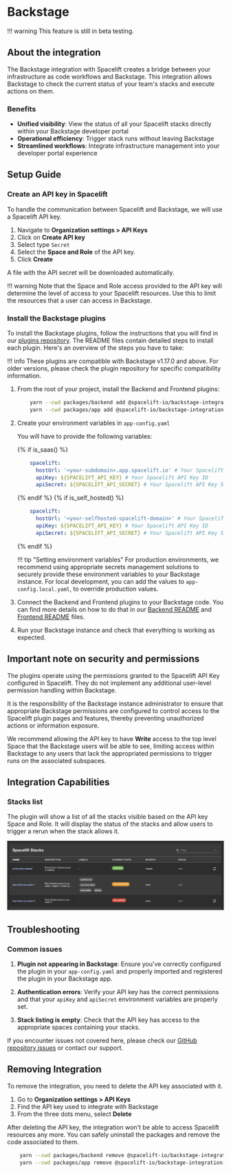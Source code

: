 # Backstage

!!! warning
    This feature is still in beta testing.

## About the integration

The Backstage integration with Spacelift creates a bridge between your infrastructure as code workflows and Backstage.
This integration allows Backstage to check the current status of your team's stacks and execute actions on them.

### Benefits

- **Unified visibility**: View the status of all your Spacelift stacks directly within your Backstage developer portal
- **Operational efficiency**: Trigger stack runs without leaving Backstage
- **Streamlined workflows**: Integrate infrastructure management into your developer portal experience

## Setup Guide

### Create an API key in Spacelift

To handle the communication between Spacelift and Backstage, we will use a Spacelift API key.

1. Navigate to **Organization settings > API Keys**
2. Click on **Create API key**
3. Select type `Secret`
4. Select the **Space and Role** of the API key.
5. Click **Create**

A file with the API secret will be downloaded automatically.

!!! warning
    Note that the Space and Role access provided to the API key will determine the level of access to your Spacelift resources. Use this to limit the resources that a user can access in Backstage.

### Install the Backstage plugins

To install the Backstage plugins, follow the instructions that you will find in our [plugins repository](https://github.com/spacelift-io/backstage-plugins). The README files contain detailed steps to install each plugin. Here's an overview of the steps you have to take:

!!! info
    These plugins are compatible with Backstage v1.17.0 and above. For older versions, please check the plugin repository for specific compatibility information.

1. From the root of your project, install the Backend and Frontend plugins:

    ```sh
        yarn --cwd packages/backend add @spacelift-io/backstage-integration-backend
        yarn --cwd packages/app add @spacelift-io/backstage-integration-frontend
    ```

2. Create your environment variables in `app-config.yaml`

    You will have to provide the following variables:

    {% if is_saas() %}

    ```yaml
        spacelift:
          hostUrl: '<your-subdomain>.app.spacelift.io' # Your Spacelift instance URL (WITHOUT https://)
          apiKey: ${SPACELIFT_API_KEY} # Your Spacelift API Key ID
          apiSecret: ${SPACELIFT_API_SECRET} # Your Spacelift API Key Secret
    ```

    {% endif %}
    {% if is_self_hosted() %}

    ```yaml
        spacelift:
          hostUrl: '<your-selfhosted-spacelift-domain>' # Your Spacelift instance URL (WITHOUT https://)
          apiKey: ${SPACELIFT_API_KEY} # Your Spacelift API Key ID
          apiSecret: ${SPACELIFT_API_SECRET} # Your Spacelift API Key Secret
    ```

    {% endif %}

    !!! tip "Setting environment variables"
        For production environments, we recommend using appropriate secrets management solutions to securely provide these environment variables to your Backstage instance. For local development, you can add the values to `app-config.local.yaml`, to override production values.

3. Connect the Backend and Frontend plugins to your Backstage code.
    You can find more details on how to do that in our [Backend README](https://github.com/spacelift-io/backstage-plugins/blob/main/packages/spacelift-io-backend/README.md) and [Frontend README](https://github.com/spacelift-io/backstage-plugins/blob/main/packages/spacelift-io-frontend/README.md) files.

4. Run your Backstage instance and check that everything is working as expected.

## Important note on security and permissions

The plugins operate using the permissions granted to the Spacelift API Key configured in Spacelift. They do not implement any additional user-level permission handling within Backstage.

It is the responsibility of the Backstage instance administrator to ensure that appropriate Backstage permissions are configured to control access to the Spacelift plugin pages and features, thereby preventing unauthorized actions or information exposure.

We recommend allowing the API key to have **Write** access to the top level Space that the Backstage users will be able to see, limiting access within Backstage to any users that lack the appropriated permissions to trigger runs on the associated subspaces.

## Integration Capabilities

### Stacks list

The plugin will show a list of all the stacks visible based on the API key Space and Role. It will display the status of the stacks and allow users to trigger a rerun when the stack allows it.

![](../../assets/screenshots/integrations/external/backstage-integration-plugin.png)

## Troubleshooting

### Common issues

1. **Plugin not appearing in Backstage**: Ensure you've correctly configured the plugin in your `app-config.yaml` and properly imported and registered the plugin in your Backstage app.

2. **Authentication errors**: Verify your API key has the correct permissions and that your `apiKey` and `apiSecret` environment variables are properly set.

3. **Stack listing is empty**: Check that the API key has access to the appropriate spaces containing your stacks.

If you encounter issues not covered here, please check our [GitHub repository issues](https://github.com/spacelift-io/backstage-plugins/issues) or contact our support.

## Removing Integration

To remove the integration, you need to delete the API key associated with it.

1. Go to **Organization settings > API Keys**
2. Find the API key used to integrate with Backstage
3. From the three dots menu, select **Delete**

After deleting the API key, the integration won't be able to access Spacelift resources any more.
You can safely uninstall the packages and remove the code associated to them.

```sh
    yarn --cwd packages/backend remove @spacelift-io/backstage-integration-backend
    yarn --cwd packages/app remove @spacelift-io/backstage-integration-frontend
```

